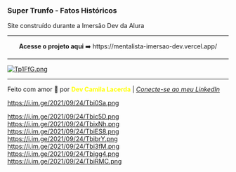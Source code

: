 ### Super Trunfo - Fatos Históricos
Site construído durante a Imersão Dev da Alura <br>

--- 
<div align="center">
<strong>Acesse o projeto aqui</strong> ➡️ https://mentalista-imersao-dev.vercel.app/
</div>

---
[![Tp1FfG.png](https://i.im.ge/2021/10/01/Tp1FfG.png)](https://im.ge/i/Tp1FfG)

---
Feito com amor :hugs: por <font color="yellow"> **Dev Camila Lacerda**</font>    | [*Conecte-se ao meu LinkedIn*](https://www.linkedin.com/in/camila-lacerda/)

https://i.im.ge/2021/09/24/Tbi0Sa.png



https://i.im.ge/2021/09/24/Tbic5D.png
https://i.im.ge/2021/09/24/TbixNh.png
https://i.im.ge/2021/09/24/TbiES8.png
https://i.im.ge/2021/09/24/TbibrY.png
https://i.im.ge/2021/09/24/Tbi3fM.png
https://i.im.ge/2021/09/24/Tbigg4.png
https://i.im.ge/2021/09/24/TbiRMC.png